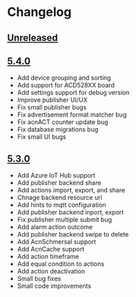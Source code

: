# Changelog

## [Unreleased]

## [5.4.0]
- Add device grouping and sorting
- Add support for ACD528XX board
- Add settings support for debug version
- Improve publisher UI/UX
- Fix small publisher bugs
- Fix advertisement format matcher bug
- Fix acnACT counter update bug
- Fix database migrations bug
- Fix small UI bugs

## [5.3.0]
- Add Azure IoT Hub support
- Add publisher backend share
- Add actions import, export, and share
- Chnage backend resource url
- Add hints to mqtt configuration
- Add publisher backend inport, export
- Fix publisher multiple submit bug
- Add alarm action outcome
- Add publisher backend swipe to delete
- Add AcnSchmersal support
- Add AcnCache support
- Add action timeframe
- Add equal condition to actions
- Add action deactivation
- Small bug fixes
- Small code improvements

[Unreleased]: https://github.com/aconno/Sensorics/compare/master...develop
[5.4.0]: https://github.com/aconno/Sensorics/releases/tag/v5.4.0
[5.3.0]: https://github.com/aconno/Sensorics/releases/tag/v5.3.0

